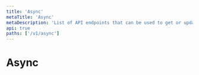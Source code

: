 ```yaml
---
title: 'Async'
metaTitle: 'Async'
metaDescription: 'List of API endpoints that can be used to get or update the cloud configuration of a cluster'
api: true
paths: ['/v1/async']
---
```


# Async
